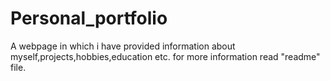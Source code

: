 # Personal_portfolio
A webpage in which i have provided information about myself,projects,hobbies,education etc. for more information read "readme" file. 
